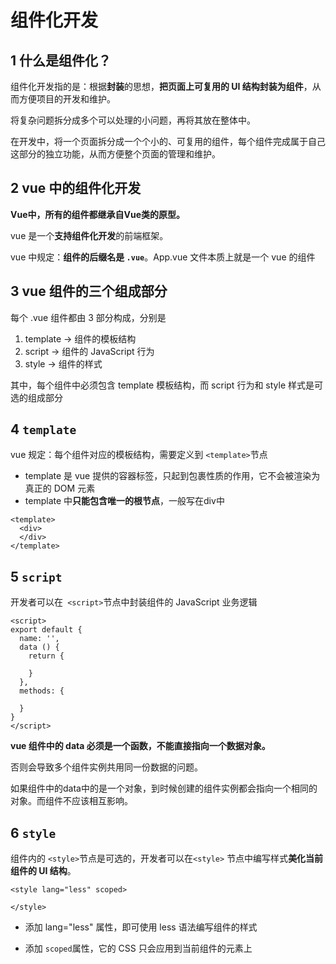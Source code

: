 # 组件化开发

## 1 什么是组件化？

组件化开发指的是：根据**封装**的思想，**把页面上可复用的 UI 结构封装为组件**，从而方便项目的开发和维护。

将复杂问题拆分成多个可以处理的小问题，再将其放在整体中。

在开发中，将一个页面拆分成一个个小的、可复用的组件，每个组件完成属于自己这部分的独立功能，从而方便整个页面的管理和维护。

## 2 vue 中的组件化开发

**Vue中，所有的组件都继承自Vue类的原型。**

vue 是一个**支持组件化开发**的前端框架。

 vue 中规定：**组件的后缀名是 `.vue`**。App.vue 文件本质上就是一个 vue 的组件

## 3 vue 组件的三个组成部分

每个 .vue 组件都由 3 部分构成，分别是

1. template -> 组件的模板结构
2. script -> 组件的 JavaScript 行为
3. style -> 组件的样式

其中，每个组件中必须包含 template 模板结构，而 script 行为和 style 样式是可选的组成部分

## 4 `template`

vue 规定：每个组件对应的模板结构，需要定义到 `<template>`节点

- template 是 vue 提供的容器标签，只起到包裹性质的作用，它不会被渲染为真正的 DOM 元素
- template 中**只能包含唯一的根节点**，一般写在div中

```vue
<template>
  <div>
  </div>
</template>
```

## 5 `script`

开发者可以在` <script>`节点中封装组件的 JavaScript 业务逻辑

```vue
<script>
export default {
  name: '',
  data () {
    return {

    }
  },
  methods: {

  }
}
</script>
```

**vue 组件中的 data 必须是一个函数，不能直接指向一个数据对象。**

否则会导致多个组件实例共用同一份数据的问题。

如果组件中的data中的是一个对象，到时候创建的组件实例都会指向一个相同的对象。而组件不应该相互影响。

## 6 `style`

组件内的 `<style>`节点是可选的，开发者可以在`<style>` 节点中编写样式**美化当前组件的 UI 结构**。

```
<style lang="less" scoped>

</style>
```

- 添加 lang="less" 属性，即可使用 less 语法编写组件的样式

- 添加 `scoped`属性，它的 CSS 只会应用到当前组件的元素上

